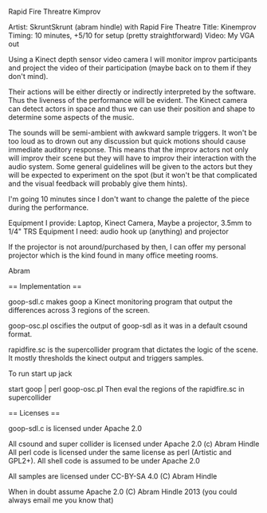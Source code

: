 Rapid Fire Threatre Kimprov

Artist: SkruntSkrunt (abram hindle) with Rapid Fire Theatre
Title: Kinemprov
Timing: 10 minutes, +5/10 for setup (pretty straightforward)
Video: My VGA out

Using a Kinect depth sensor video camera I will monitor improv participants and project the video of their participation (maybe back on to them if they don't mind).

Their actions will be either directly or indirectly interpreted by the software. Thus the liveness of the performance will be evident. The Kinect camera can detect actors in space and thus we can use their position and shape to determine some aspects of the music.

The sounds will be semi-ambient with awkward sample triggers. It won't be too loud as to drown out any discussion but quick motions should cause immediate auditory response. This means that the improv actors not only will improv their scene but they will have to improv their interaction with the audio system. Some general guidelines will be given to the actors but they will be expected to experiment on the spot (but it won't be that complicated and the visual feedback will probably give them hints).

I'm going 10 minutes since I don't want to change the palette of the piece during the performance.

Equipment I provide: Laptop, Kinect Camera, Maybe a projector, 3.5mm to 1/4" TRS
Equipment I need: audio hook up (anything) and projector

If the projector is not around/purchased by then, I can offer my personal projector which is the kind found in many office meeting rooms.

Abram

== Implementation ==

goop-sdl.c makes goop a Kinect monitoring program that output the differences across 3 regions of the screen.

goop-osc.pl oscifies the output of goop-sdl as it was in a default csound format.

rapidfire.sc is the supercollider program that dictates the logic of the scene. It mostly thresholds the kinect output and triggers samples.

To run start up jack

start goop | perl goop-osc.pl
Then eval the regions of the rapidfire.sc in supercollider

== Licenses ==

goop-sdl.c is licensed under Apache 2.0

All csound and super collider is licensed under Apache 2.0 (c) Abram Hindle
All perl code is licensed under the same license as perl (Artistic and GPL2+).
All shell code is assumed to be under Apache 2.0

All samples are licensed under CC-BY-SA 4.0 (C) Abram Hindle

When in doubt assume Apache 2.0 (C) Abram Hindle 2013 (you could always email me you know that)
